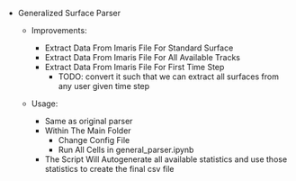 
* Generalized Surface Parser

    * Improvements:
        * Extract Data From Imaris File For Standard Surface
        * Extract Data From Imaris File For All Available Tracks
        * Extract Data From Imaris File For First Time Step
            * TODO: convert it such that we can extract all surfaces from any user given time step

    * Usage:
        * Same as original parser
        * Within The Main Folder
            * Change Config File
            * Run All Cells in general_parser.ipynb
        * The Script Will Autogenerate all available statistics and use those statistics to create the final csv file




